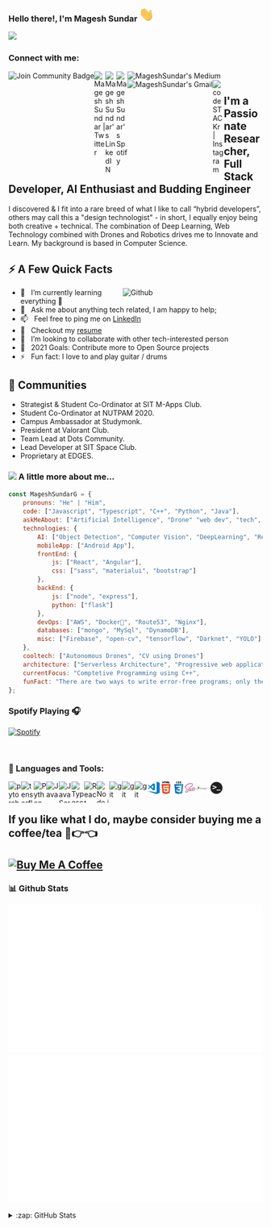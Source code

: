 ### Hello there!, I'm Magesh Sundar <img src="https://raw.githubusercontent.com/ABSphreak/ABSphreak/master/gifs/Hi.gif" width="30px"></h2>

![](https://visitor-badge.glitch.me/badge?page_id=MageshSundarG.MageshSundarG)

### Connect with me:


<!-- <a href="https://discord.gg/bETQvbNubM">
  <img align="left" alt="MageshSundar's Discord" width="22px" src="https://raw.githubusercontent.com/peterthehan/peterthehan/master/assets/discord.svg" />
</a> -->
<a href="https://discord.gg/bETQvbNubM">
<img align="left" src="https://img.shields.io/discord/733027681184251937.svg?style=flat&label=Join%20Community&color=7289DA" alt="Join Community Badge"/>
</a>
<a href="https://twitter.com/MageshSundarG">
  <img align="left" alt="Magesh Sundar | Twitter" width="22px" src="https://raw.githubusercontent.com/peterthehan/peterthehan/master/assets/twitter.svg" />
</a>
<a href="https://www.linkedin.com/in/magesh-sundar-965ba2190/">
  <img align="left" alt="MageshSundar's LinkedIN" width="22px" src="https://raw.githubusercontent.com/peterthehan/peterthehan/master/assets/linkedin.svg" />
</a>
<a href="https://open.spotify.com/user/sz32rkhk8k4f6sdmsebhsbzm2">
  <img align="left" alt="MageshSundar's Spotify" width="22px" src="https://raw.githubusercontent.com/peterthehan/peterthehan/master/assets/spotify.svg" />
</a>
<a href="https://medium.com/@gpk.magsun/about">
<img align="left" alt="MageshSundar's Medium" src="https://img.shields.io/badge/Medium-12100E?style=for-the-badge&logo=medium&logoColor=white" />
</a>&nbsp;&nbsp;
<a href="mailto:gpk.magsun@gmail.com.com">
 <img align="left" alt="MageshSundar's Gmail" src="https://img.shields.io/badge/Gmail-D14836?style=for-the-badge&logo=gmail&logoColor=white" />        
</a>&nbsp;&nbsp;
<a href="mailto:gpk.magsun@gmail.com.com">
 <img align="left" alt="codeSTACKr | Instagram" width="22px" src="https://cdn.jsdelivr.net/npm/simple-icons@v3/icons/instagram.svg" />     
</a>



<br />

## I'm a Passionate Researcher, Full Stack Developer, AI Enthusiast and Budding Engineer

I discovered & I fit into a rare breed of what I like to call “hybrid developers”, others may call this a "design technologist" - in short, I equally enjoy being both creative + technical. The combination of Deep Learning, Web Technology combined with Drones and Robotics drives me to Innovate and Learn. My background is based in Computer Science.

<h2>⚡️ A Few Quick Facts</h2>

<!-- Any image aligned to the right. Beware the width -->
<img width="55%" align="right" alt="Github" src="https://raw.githubusercontent.com/onimur/.github/master/.resources/git-header.svg" />

- 🌱 &nbsp; I’m currently learning everything 🤣
- 💬 &nbsp; Ask me about anything tech related, I am happy to help;
- 📫 &nbsp; Feel free to ping me on [LinkedIn](https://www.linkedin.com/in/magesh-sundar-965ba2190/)
- 📝 &nbsp; Checkout my [resume](https://docs.google.com/document/d/1qjyPFTYELyLwbAV7Xjz__9mVv6JelfJjuF4mfPlgFLY/edit?usp=sharing)
- 👯 &nbsp; I’m looking to collaborate with other tech-interested person
- 🥅 &nbsp; 2021 Goals: Contribute more to Open Source projects
- ⚡ &nbsp; Fun fact: I love to  and play guitar / drums

## 👯 Communities

* Strategist & Student Co-Ordinator at SIT M-Apps Club.
* Student Co-Ordinator at NUTPAM 2020.
* Campus Ambassador at Studymonk. 
* President at Valorant Club.
* Team Lead at Dots Community.
* Lead Developer at SIT Space Club.
* Proprietary at EDGES.

### <img src="https://media.giphy.com/media/VgCDAzcKvsR6OM0uWg/giphy.gif" width="50"> A little more about me...  

```javascript
const MageshSundarG = {
    pronouns: "He" | "Him",
    code: ["Javascript", "Typescript", "C++", "Python", "Java"],
    askMeAbout: ["Artificial Intelligence", "Drone" "web dev", "tech", "app dev"],
    technologies: {
        AI: ["Object Detection", "Computer Vision", "DeepLearning", "Reinforcement Learning"]
        mobileApp: ["Android App"],
        frontEnd: {
            js: ["React", "Angular"],
            css: ["sass", "materialui", "bootstrap"]
        },
        backEnd: {
            js: ["node", "express"],
            python: ["flask"]
        },
        devOps: ["AWS", "Docker🐳", "Route53", "Nginx"],
        databases: ["mongo", "MySql", "DynamoDB"],
        misc: ["Firebase", "open-cv", "tensorflow", "Darknet", "YOLO"]
    },
    cooltech: ["Autonomous Drones", "CV using Drones"]
    architecture: ["Serverless Architecture", "Progressive web applications", "Single page applications"],
    currentFocus: "Comptetive Programming using C++",
    funFact: "There are two ways to write error-free programs; only the third one works"
};
```

### Spotify Playing 🎧


[![Spotify](https://novatorem-mageshsundarg.vercel.app/api/spotify)](https://open.spotify.com/user/sz32rkhk8k4f6sdmsebhsbzm2)


<br />


### 🔨 Languages and Tools:


<a href="https://pytorch.org/" target="_blank"> <img align="left" src="https://raw.githubusercontent.com/rahul-jha98/github_readme_icons/main/language_and_tools/square/pytorch/pytorch.svg" alt="pytorch" width="25" height="42px"/> </a> 
<a href="https://www.tensorflow.org" target="_blank"> <img align="left" src="https://raw.githubusercontent.com/rahul-jha98/github_readme_icons/main/language_and_tools/square/tensorflow/tensorflow.svg" alt="tensorflow" width="25" height="42px"/> </a> 
<a href="https://www.python.org" target="_blank"><img align="left" alt="Python" width="25" height ="42px" src="https://raw.githubusercontent.com/rahul-jha98/github_readme_icons/main/language_and_tools/square/python/python.svg"></a>
<a href="https://www.java.com" target="_blank"><img align="left" alt="Java" width="25" height ="42px" src="https://raw.githubusercontent.com/rahul-jha98/github_readme_icons/main/language_and_tools/square/java/java.svg"></a>
<a href="https://developer.mozilla.org/en-US/docs/Web/JavaScript" target="_blank"> <img align="left" alt="JavaScript" width="25" height ="42px"  src="https://raw.githubusercontent.com/rahul-jha98/github_readme_icons/main/language_and_tools/square/javascript/javascript.svg"> </a>
<a href="https://www.typescriptlang.org/" target="_blank"><img align="left" alt="Typescirpt" width="25" height ="42px" src="https://raw.githubusercontent.com/rahul-jha98/github_readme_icons/main/language_and_tools/square/typescript/typescript.svg"></a>
<a href="https://reactjs.org/" target="_blank"> <img align="left" alt="React" width="25" height ="42px" src="https://raw.githubusercontent.com/rahul-jha98/github_readme_icons/main/language_and_tools/square/react/react.svg"></a>
<a href="https://nodejs.org" target="_blank"><img align="left" alt="Node.js" width="25" height ="42px" src="https://raw.githubusercontent.com/rahul-jha98/github_readme_icons/main/language_and_tools/square/node/node.svg"></a>
<a href="https://git-scm.com/" target="_blank"> <img src="https://raw.githubusercontent.com/rahul-jha98/github_readme_icons/main/language_and_tools/square/git-scm/git-scm.svg" align="left" alt="git" width="25" height='42px'/></a>
<a href="https://angular.io/" target="_blank"> <img src="https://raw.githubusercontent.com/rahul-jha98/github_readme_icons/main/language_and_tools/square/angular/angular.svg" align="left" alt="git" width="25" height='42px'/></a>
<a href="https://www.cplusplus.com/" target="_blank"> <img src="https://raw.githubusercontent.com/rahul-jha98/github_readme_icons/main/language_and_tools/square/c%2B%2B/c%2B%2B.svg" align="left" alt="git" width="25" height='42px'/></a>
<img align="left" alt="Visual Studio Code" align="left" height='25px' src="https://raw.githubusercontent.com/github/explore/80688e429a7d4ef2fca1e82350fe8e3517d3494d/topics/visual-studio-code/visual-studio-code.png" />
<img align="left" alt="HTML5" align="left" width="25" height='25px' src="https://raw.githubusercontent.com/github/explore/80688e429a7d4ef2fca1e82350fe8e3517d3494d/topics/html/html.png" />
<img align="left" alt="CSS3" align="left" width="25" height='25px' src="https://raw.githubusercontent.com/github/explore/80688e429a7d4ef2fca1e82350fe8e3517d3494d/topics/css/css.png" />
<img align="left" alt="Sass" align="left" width="25" height='25px' src="https://raw.githubusercontent.com/github/explore/80688e429a7d4ef2fca1e82350fe8e3517d3494d/topics/sass/sass.png" />
<img align="left" alt="MongoDB" align="left" width="25" height='25px' src="https://raw.githubusercontent.com/github/explore/80688e429a7d4ef2fca1e82350fe8e3517d3494d/topics/mongodb/mongodb.png" />
<img align="left" alt="Terminal" align="left" width="25" height='25px' src="https://raw.githubusercontent.com/github/explore/80688e429a7d4ef2fca1e82350fe8e3517d3494d/topics/terminal/terminal.png" />

<br />
<br />

<h2> If you like what I do, maybe consider buying me a coffee/tea 🥺👉👈 <h2/>

<a href="https://www.buymeacoffee.com/mageshsundarg" target="_blank"><img src="https://cdn.buymeacoffee.com/buttons/v2/default-red.png" alt="Buy Me A Coffee" width="150" ></a>


### 📊 Github Stats

<a href='https://github.com/MageshSundarG/mageshsundar-stats'>
  
![Stats Overview](https://github.com/MageshSundarG/mageshsundar-stats/blob/master/generated/overview.svg)
![Most Used Languages](https://github.com/MageshSundarG/mageshsundar-stats/blob/master/generated/languages.svg)

</a>

<details>
  <summary>:zap: GitHub Stats</summary>

  <img align="left" alt="codeSTACKr's GitHub Stats" src="https://github-readme-stats.vercel.app/api?username=MageshSundarG&show_icons=true&count_private=true" />

</details>


